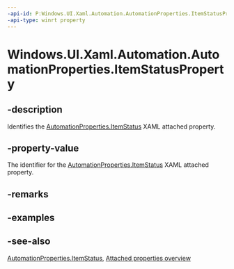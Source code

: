 ```yaml
---
-api-id: P:Windows.UI.Xaml.Automation.AutomationProperties.ItemStatusProperty
-api-type: winrt property
---
```


<!-- Property syntax
public Windows.UI.Xaml.DependencyProperty ItemStatusProperty { get; }
-->

# Windows.UI.Xaml.Automation.AutomationProperties.ItemStatusProperty

## -description

Identifies the [AutomationProperties.ItemStatus](automationproperties_itemstatus.md) XAML attached property.



## -property-value

The identifier for the [AutomationProperties.ItemStatus](automationproperties_itemstatus.md) XAML attached property.

## -remarks

## -examples

## -see-also

[AutomationProperties.ItemStatus](automationproperties_itemstatus.md), [Attached properties overview](/windows/uwp/xaml-platform/attached-properties-overview)
